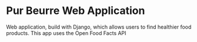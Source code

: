 # Pur Beurre Web Application

Web application, build with Django, which allows users to find healthier food products.
This app uses the Open Food Facts API

